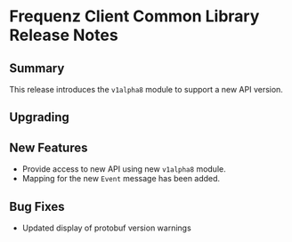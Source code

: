 # Frequenz Client Common Library Release Notes

## Summary

This release introduces the `v1alpha8` module to support a new API version.

## Upgrading

<!-- Here goes notes on how to upgrade from previous versions, including deprecations and what they should be replaced with -->

## New Features

- Provide access to new API using new `v1alpha8` module.
- Mapping for the new `Event` message has been added.

## Bug Fixes

- Updated display of protobuf version warnings
